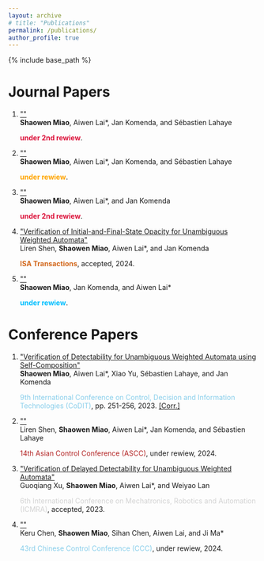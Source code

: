 ```yaml
---
layout: archive
# title: "Publications"
permalink: /publications/
author_profile: true
---
```


{% include base_path %}

# Journal Papers
1. [""]()  
   **Shaowen Miao**, Aiwen Lai*, Jan Komenda, and S&eacute;bastien Lahaye
   <div><font color="Crimson"><b>under 2nd rewiew</b></font>.</div>

2. [""]()  
   **Shaowen Miao**, Aiwen Lai*, Jan Komenda, and S&eacute;bastien Lahaye
   <div><font color="Orange"><b>under rewiew</b></font>.</div>

3. [""]()  
   **Shaowen Miao**, Aiwen Lai*, and Jan Komenda
   <div><font color="Crimson"><b>under 2nd rewiew</b></font>.</div>

4. ["Verification of Initial-and-Final-State Opacity for Unambiguous Weighted Automata"](https://www.sciencedirect.com/science/article/pii/S0019057824001277)  
   Liren Shen, **Shaowen Miao**, Aiwen Lai*, and Jan Komenda
   <div><font color="Chocolate"><b>ISA Transactions</b></font>, accepted, 2024.</div>

5. [""]()  
   **Shaowen Miao**, Jan Komenda, and Aiwen Lai*
   <div><font color="DeepSkyBlue"><b>under rewiew</b></font>.</div>

<!-- 6. [""]()  
   **Shaowen Miao**, Jan Komenda, Tom&aacute;&scaron; Masopust and Aiwen Lai*
   <div><font color="RoyalBlue"><b>under rewiew</b></font>.</div> -->

<!-- 7. [""]()  
   **Shaowen Miao**, Tom&aacute;&scaron; Masopust, Jan Komenda, and Aiwen Lai*
   <div><font color="RoyalBlue"><b>under rewiew</b></font>.</div> -->

<!-- 8. [""]()  
   Zhiyuan Huang, **Shaowen Miao**, and Aiwen Lai
   <div><font color="LightCoral"><b>under rewiew</b></font>.</div> -->

# Conference Papers
1. ["Verification of Detectability for Unambiguous Weighted Automata using Self-Composition"](https://ieeexplore.ieee.org/abstract/document/10284082)  
   **Shaowen Miao**, Aiwen Lai*, Xiao Yu, S&eacute;bastien Lahaye, and Jan Komenda
   <div><font color="SkyBlue">9th International Conference on Control, Decision and Information Technologies (CoDIT)</font>, pp. 251-256, 2023. <a href="https://jiro-m.github.io/papers/23CoDIT.pdf">[Corr.]</a>

2. [""]()  
   Liren Shen, **Shaowen Miao**, Aiwen Lai*, Jan Komenda, and S&eacute;bastien Lahaye<br>
    <div><font color="FireBrick">14th Asian Control Conference (ASCC)</font>, under rewiew, 2024.</div>
   <!-- <div><font color="LimeGreen">14th Asian Control Conference (ASCC)</font>, under rewiew, 2024.</div> -->

3. ["Verification of Delayed Detectability for Unambiguous Weighted Automata"]()  
   Guoqiang Xu, **Shaowen Miao**, Aiwen Lai*, and Weiyao Lan<br>
   <div><font color="LightGrey">6th International Conference on Mechatronics, Robotics and Automation (ICMRA)</font>, accepted, 2023.</div>

4. [""]()  
   Keru Chen, **Shaowen Miao**, Sihan Chen, Aiwen Lai, and Ji Ma* 
   <div><font color="SkyBlue">43rd Chinese Control Conference (CCC)</font>, under rewiew, 2024.</div>

